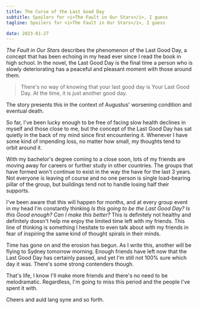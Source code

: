 ```yaml
---
title: The Curse of the Last Good Day
subtitle: Spoilers for <i>The Fault in Our Stars</i>, I guess
tagline: Spoilers for <i>The Fault in Our Stars</i>, I guess

date: 2023-01-27
---
```


_The Fault in Our Stars_ describes the phenomenon of the Last Good Day, a concept that has been echoing in my head ever since I read the book in high school. In the novel, the Last Good Day is the final time a person who is slowly deteriorating has a peaceful and pleasant moment with those around them.

> There's no way of knowing that your last good day is Your Last Good Day. At the time, it is just another good day.

The story presents this in the context of Augustus' worsening condition and eventual death.

So far, I've been lucky enough to be free of facing slow health declines in myself and those close to me, but the concept of the Last Good Day has sat quietly in the back of my mind since first encountering it. Whenever I have some kind of impending loss, no matter how small, my thoughts tend to orbit around it.

With my bachelor's degree coming to a close soon, lots of my friends are moving away for careers or further study in other countries. The groups that have formed won't continue to exist in the way the have for the last 3 years. Not everyone is leaving of course and no one person is single load-bearing pillar of the group, but buildings tend not to handle losing half their supports.

I've been aware that this will happen for months, and at every group event in my head I'm constantly thinking _Is this going to be the Last Good Day? Is this Good enough? Can I make this better?_ This is definitely not healthy and definitely doesn't help me enjoy the limited time left with my friends. This line of thinking is something I hesitate to even talk about with my friends in fear of inspiring the same kind of thought spirals in their minds.

Time has gone on and the erosion has begun. As I write this, another will be flying to Sydney tomorrow morning. Enough friends have left now that the Last Good Day has certainly passed, and yet I'm still not 100% sure which day it was. There's some strong contenders though.

That's life, I know I'll make more friends and there's no need to be melodramatic. Regardless, I'm going to miss this period and the people I've spent it with.

Cheers and auld lang syne and so forth.
